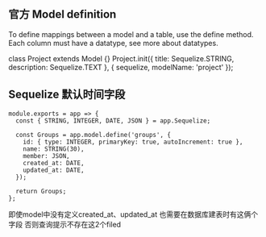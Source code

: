 ## 官方 Model definition
To define mappings between a model and a table, use the define method. Each column must have a datatype, see more about datatypes.

class Project extends Model {}
Project.init({
  title: Sequelize.STRING,
  description: Sequelize.TEXT
}, { sequelize, modelName: 'project' });


## Sequelize 默认时间字段
```
module.exports = app => {
  const { STRING, INTEGER, DATE, JSON } = app.Sequelize;

  const Groups = app.model.define('groups', {
    id: { type: INTEGER, primaryKey: true, autoIncrement: true },
    name: STRING(30),
    member: JSON,
    created_at: DATE,
    updated_at: DATE,
  });

  return Groups;
};
```
即使model中没有定义created_at、updated_at 也需要在数据库建表时有这俩个字段 否则查询提示不存在这2个filed

